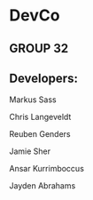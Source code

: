 # DevCo



## GROUP 32


## Developers:

Markus Sass

Chris Langeveldt

Reuben Genders

Jamie Sher

Ansar Kurrimboccus

Jayden Abrahams

